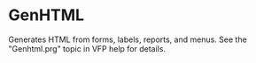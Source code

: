 # GenHTML

Generates HTML from forms, labels, reports, and menus. See the "Genhtml.prg" topic in VFP help for details.